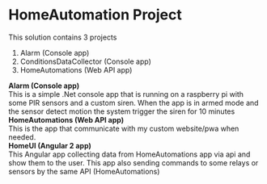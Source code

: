 # HomeAutomation Project
This solution contains 3 projects 
<ol>
<li>Alarm (Console app)</li>
<li>ConditionsDataCollector (Console app)</li>
<li>HomeAutomations (Web API app)</li>
</ol>
<strong>Alarm (Console app)</strong></br>
This is a simple .Net console app that is running on a raspberry pi with some PIR sensors and a custom siren. 
When the app is in armed mode and the sensor detect motion the system trigger the siren for 10 minutes
</br><strong>HomeAutomations (Web API app)</strong></br>
This is the app that communicate with my custom website/pwa when needed.
</br><strong>HomeUI (Angular 2 app)</strong></br>
This Angular app collecting data from HomeAutomations app via api and show them to the user. This app also sending commands to some relays or sensors by the same API (HomeAutomations)
